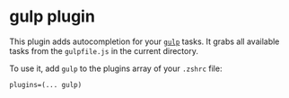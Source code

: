 # gulp plugin

This plugin adds autocompletion for your [`gulp`](https://gulpjs.com/) tasks. It grabs all available tasks from the `gulpfile.js` in the current directory.

To use it, add `gulp` to the plugins array of your `.zshrc` file:
```
plugins=(... gulp)
```
